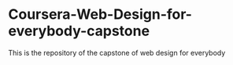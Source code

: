 # Coursera-Web-Design-for-everybody-capstone
This is the repository of the capstone of web design for everybody
